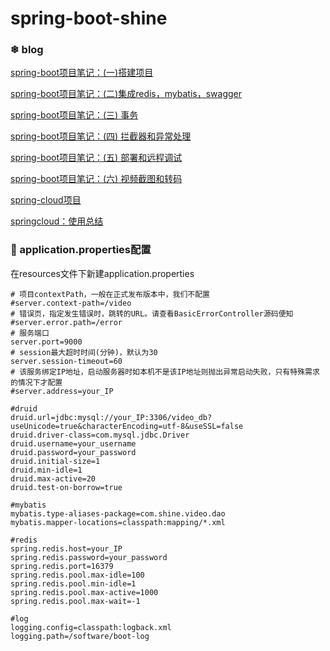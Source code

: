 # spring-boot-shine

### ❄ blog 

[spring-boot项目笔记：(一)搭建项目](http://7le.top/2017/05/26/springboot%E9%A1%B9%E7%9B%AE%E7%AC%94%E8%AE%B0%EF%BC%9A(%E4%B8%80)%E6%90%AD%E5%BB%BA%E9%A1%B9%E7%9B%AE/)

[spring-boot项目笔记：(二)集成redis，mybatis，swagger](http://7le.top/2017/06/04/springboot%E9%A1%B9%E7%9B%AE%E7%AC%94%E8%AE%B0%EF%BC%9A(%E4%BA%8C)%E9%9B%86%E6%88%90redis%EF%BC%8Cmybatis%EF%BC%8Cswagger/#more)

[spring-boot项目笔记：(三) 事务](http://7le.top/2017/06/11/springboot%E9%A1%B9%E7%9B%AE%E7%AC%94%E8%AE%B0%EF%BC%9A(%E4%B8%89)%20%E4%BA%8B%E5%8A%A1/)

[spring-boot项目笔记：(四) 拦截器和异常处理](http://7le.top/2017/06/13/springboot%E9%A1%B9%E7%9B%AE%E7%AC%94%E8%AE%B0%EF%BC%9A(%E5%9B%9B)%E6%8B%A6%E6%88%AA%E5%99%A8%E5%92%8C%E5%BC%82%E5%B8%B8%E5%A4%84%E7%90%86/)

[spring-boot项目笔记：(五) 部署和远程调试](http://7le.top/2017/06/19/springboot%E9%A1%B9%E7%9B%AE%E7%AC%94%E8%AE%B0%EF%BC%9A(%E4%BA%94)%20%E9%83%A8%E7%BD%B2%E5%92%8C%E8%BF%9C%E7%A8%8B%E8%B0%83%E8%AF%95/)

[spring-boot项目笔记：(六) 视频截图和转码](http://7le.top/2017/06/21/springboot%E9%A1%B9%E7%9B%AE%E7%AC%94%E8%AE%B0%EF%BC%9A(%E5%85%AD)%20%E8%A7%86%E9%A2%91%E6%88%AA%E5%9B%BE%E5%92%8C%E8%BD%AC%E7%A0%81/)

[spring-cloud项目](https://github.com/7le/springcloud-analysis)

[springcloud：使用总结](https://7le.top/2019/05/18/springcloud：使用总结)

### 🌈 application.properties配置

在resources文件下新建application.properties

```
# 项目contextPath，一般在正式发布版本中，我们不配置
#server.context-path=/video
# 错误页，指定发生错误时，跳转的URL。请查看BasicErrorController源码便知
#server.error.path=/error
# 服务端口
server.port=9000
# session最大超时时间(分钟)，默认为30
server.session-timeout=60
# 该服务绑定IP地址，启动服务器时如本机不是该IP地址则抛出异常启动失败，只有特殊需求的情况下才配置
#server.address=your_IP

#druid
druid.url=jdbc:mysql://your_IP:3306/video_db?useUnicode=true&characterEncoding=utf-8&useSSL=false
druid.driver-class=com.mysql.jdbc.Driver
druid.username=your_username
druid.password=your_password
druid.initial-size=1
druid.min-idle=1
druid.max-active=20
druid.test-on-borrow=true

#mybatis
mybatis.type-aliases-package=com.shine.video.dao
mybatis.mapper-locations=classpath:mapping/*.xml

#redis
spring.redis.host=your_IP
spring.redis.password=your_password
spring.redis.port=16379
spring.redis.pool.max-idle=100
spring.redis.pool.min-idle=1
spring.redis.pool.max-active=1000
spring.redis.pool.max-wait=-1

#log
logging.config=classpath:logback.xml
logging.path=/software/boot-log
```
